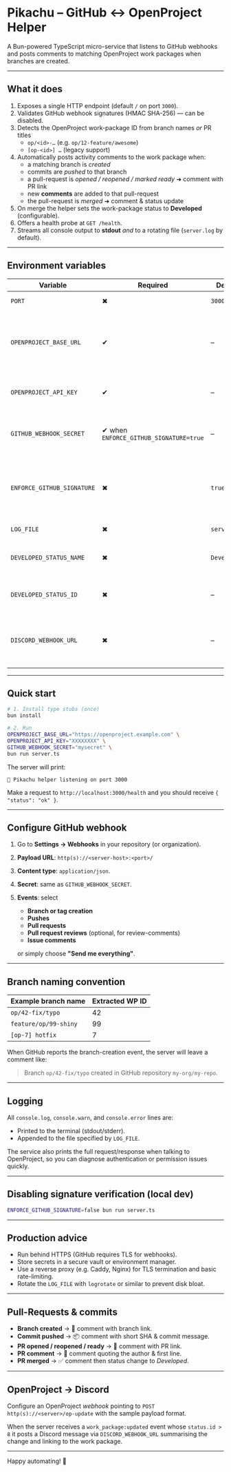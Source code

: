 # Pikachu – GitHub ↔ OpenProject Helper

A Bun-powered TypeScript micro-service that listens to GitHub webhooks and posts comments to matching OpenProject work packages when branches are created.

---

## What it does

1. Exposes a single HTTP endpoint (default `/` on port `3000`).
2. Validates GitHub webhook signatures (HMAC SHA-256) — can be disabled.
3. Detects the OpenProject work-package ID from branch names *or* PR titles
   * `op/<id>-…` (e.g. `op/12-feature/awesome`)
   * `[op-<id>] …` (legacy support)
4. Automatically posts activity comments to the work package when:
   * a matching branch is *created*
   * commits are *pushed* to that branch
   * a pull-request is *opened / reopened / marked ready*  ➜ comment with PR link
   * new **comments** are added to that pull-request
   * the pull-request is *merged* ➜ comment & status update
5. On merge the helper sets the work-package status to **Developed** (configurable).
6. Offers a health probe at `GET /health`.
7. Streams all console output to **stdout** _and_ to a rotating file (`server.log` by default).

---

## Environment variables

| Variable | Required | Default | Description |
|----------|----------|---------|-------------|
| `PORT` | ✖︎ | `3000` | Port to listen on. |
| `OPENPROJECT_BASE_URL` | ✔︎ | – | Base URL of your OpenProject instance, _without trailing slash_. |
| `OPENPROJECT_API_KEY` | ✔︎ | – | API key of the OpenProject user/bot. |
| `GITHUB_WEBHOOK_SECRET` | ✔︎ when `ENFORCE_GITHUB_SIGNATURE=true` | – | Shared secret configured on GitHub webhook. |
| `ENFORCE_GITHUB_SIGNATURE` | ✖︎ | `true` | Set to `false` to skip signature verification (useful for local testing). |
| `LOG_FILE` | ✖︎ | `server.log` | Path to log file. |
| `DEVELOPED_STATUS_NAME` | ✖︎ | `Developed` | The exact status name to apply on PR merge. |
| `DEVELOPED_STATUS_ID` | ✖︎ | – | Skip lookup and use this status id directly. |
| `DISCORD_WEBHOOK_URL` | ✖︎ | – | Discord Incoming Webhook URL to send WP status notifications. |

---

## Quick start

```bash
# 1. Install type stubs (once)
bun install

# 2. Run
OPENPROJECT_BASE_URL="https://openproject.example.com" \
OPENPROJECT_API_KEY="XXXXXXXX" \
GITHUB_WEBHOOK_SECRET="mysecret" \
bun run server.ts
```

The server will print:

```
🚀 Pikachu helper listening on port 3000
```

Make a request to `http://localhost:3000/health` and you should receive `{ "status": "ok" }`.

---

## Configure GitHub webhook

1. Go to **Settings → Webhooks** in your repository (or organization).
2. **Payload URL**: `http(s)://<server-host>:<port>/`
3. **Content type**: `application/json`.
4. **Secret**: same as `GITHUB_WEBHOOK_SECRET`.
5. **Events**: select
   * **Branch or tag creation**
   * **Pushes**
   * **Pull requests**
   * **Pull request reviews** (optional, for review-comments)
   * **Issue comments**

   or simply choose **"Send me everything"**.

---

## Branch naming convention

| Example branch name | Extracted WP ID |
|---------------------|-----------------|
| `op/42-fix/typo` | 42 |
| `feature/op/99-shiny` | 99 |
| `[op-7] hotfix` | 7 |

When GitHub reports the branch-creation event, the server will leave a comment like:

> Branch `op/42-fix/typo` created in GitHub repository `my-org/my-repo`.

---

## Logging

All `console.log`, `console.warn`, and `console.error` lines are:

* Printed to the terminal (stdout/stderr).
* Appended to the file specified by `LOG_FILE`.

The service also prints the full request/response when talking to OpenProject, so you can diagnose authentication or permission issues quickly.

---

## Disabling signature verification (local dev)

```bash
ENFORCE_GITHUB_SIGNATURE=false bun run server.ts
```

---

## Production advice

* Run behind HTTPS (GitHub requires TLS for webhooks).
* Store secrets in a secure vault or environment manager.
* Use a reverse proxy (e.g. Caddy, Nginx) for TLS termination and basic rate-limiting.
* Rotate the `LOG_FILE` with `logrotate` or similar to prevent disk bloat.

---

## Pull-Requests & commits

* **Branch created** → 🔀 comment with branch link.
* **Commit pushed** → 📦 comment with short SHA & commit message.
* **PR opened / reopened / ready** → 🚀 comment with PR link.
* **PR comment** → 💬 comment quoting the author & first line.
* **PR merged** → ✅ comment then status change to *Developed*.

---

## OpenProject → Discord

Configure an OpenProject *webhook* pointing to `POST http(s)://<server>/op-update` with the sample payload format.

When the server receives a `work_package:updated` event whose `status.id > 8` it posts a Discord message via `DISCORD_WEBHOOK_URL` summarising the change and linking to the work package.

---

Happy automating! 🚀 